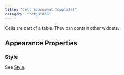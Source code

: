 ```yaml
---
title: "Cell (document template)"
category: "refguide6"
---
```



Cells are part of a table. They can contain other widgets.

## Appearance Properties

### Style

See [Style](Style).